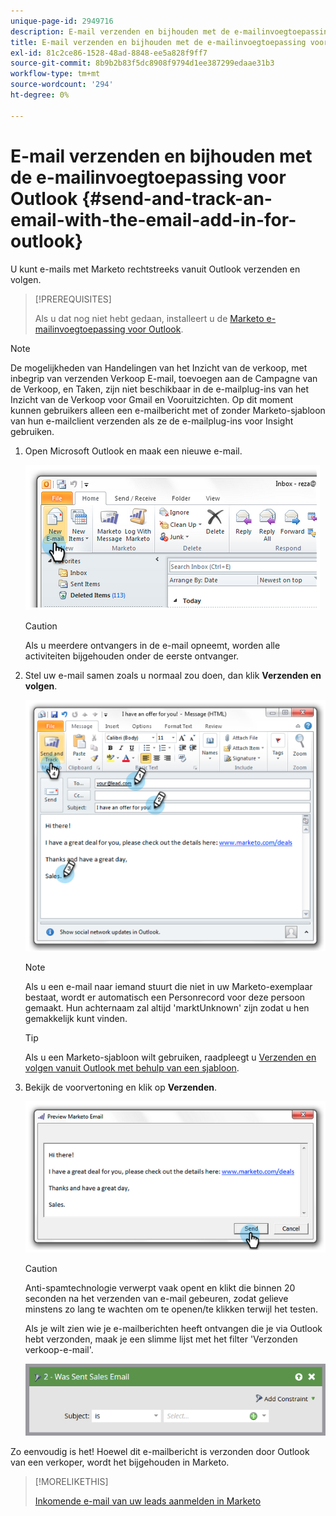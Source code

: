 ```yaml
---
unique-page-id: 2949716
description: E-mail verzenden en bijhouden met de e-mailinvoegtoepassing voor Outlook - Marketo Docs - Productdocumentatie
title: E-mail verzenden en bijhouden met de e-mailinvoegtoepassing voor Outlook
exl-id: 81c2ce86-1528-48ad-8848-ee5a828f9ff7
source-git-commit: 8b9b2b83f5dc8908f9794d1ee387299edaae31b3
workflow-type: tm+mt
source-wordcount: '294'
ht-degree: 0%

---
```


# E-mail verzenden en bijhouden met de e-mailinvoegtoepassing voor Outlook {#send-and-track-an-email-with-the-email-add-in-for-outlook}

U kunt e-mails met Marketo rechtstreeks vanuit Outlook verzenden en volgen.

>[!PREREQUISITES]
>
>Als u dat nog niet hebt gedaan, installeert u de [Marketo e-mailinvoegtoepassing voor Outlook](/help/marketo/product-docs/marketo-sales-insight/msi-outlook-plugin/install-the-marketo-email-add-in-for-outlook-with-a-registration-code.md).

>[!NOTE]
>
>De mogelijkheden van Handelingen van het Inzicht van de verkoop, met inbegrip van verzenden Verkoop E-mail, toevoegen aan de Campagne van de Verkoop, en Taken, zijn niet beschikbaar in de e-mailplug-ins van het Inzicht van de Verkoop voor Gmail en Vooruitzichten. Op dit moment kunnen gebruikers alleen een e-mailbericht met of zonder Marketo-sjabloon van hun e-mailclient verzenden als ze de e-mailplug-ins voor Insight gebruiken.

1. Open Microsoft Outlook en maak een nieuwe e-mail.

   ![](assets/image2014-9-23-16-3a6-3a46.png)

   >[!CAUTION]
   >
   >Als u meerdere ontvangers in de e-mail opneemt, worden alle activiteiten bijgehouden onder de eerste ontvanger.

1. Stel uw e-mail samen zoals u normaal zou doen, dan klik **Verzenden en volgen**.

   ![](assets/image2014-9-23-16-3a7-3a1.png)

   >[!NOTE]
   >
   >Als u een e-mail naar iemand stuurt die niet in uw Marketo-exemplaar bestaat, wordt er automatisch een Personrecord voor deze persoon gemaakt. Hun achternaam zal altijd &#39;marktUnknown&#39; zijn zodat u hen gemakkelijk kunt vinden.

   >[!TIP]
   >
   >Als u een Marketo-sjabloon wilt gebruiken, raadpleegt u [Verzenden en volgen vanuit Outlook met behulp van een sjabloon](/help/marketo/product-docs/marketo-sales-insight/msi-outlook-plugin/send-and-track-from-outlook-using-a-marketo-template.md).

1. Bekijk de voorvertoning en klik op **Verzenden**.

   ![](assets/image2014-9-23-16-3a7-3a13.png)

   >[!CAUTION]
   >
   >Anti-spamtechnologie verwerpt vaak opent en klikt die binnen 20 seconden na het verzenden van e-mail gebeuren, zodat gelieve minstens zo lang te wachten om te openen/te klikken terwijl het testen.

   Als je wilt zien wie je e-mailberichten heeft ontvangen die je via Outlook hebt verzonden, maak je een slimme lijst met het filter &#39;Verzonden verkoop-e-mail&#39;.

   ![](assets/was-sent-sales-email.png)

Zo eenvoudig is het! Hoewel dit e-mailbericht is verzonden door Outlook van een verkoper, wordt het bijgehouden in Marketo.

>[!MORELIKETHIS]
>
>[Inkomende e-mail van uw leads aanmelden in Marketo](/help/marketo/product-docs/marketo-sales-insight/using-msi/log-inbound-mail-from-your-leads-in-marketo.md)
